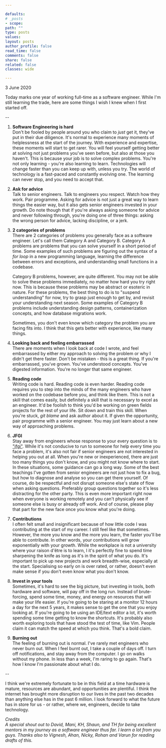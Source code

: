 ```yaml
---

defaults:
# _posts
- scope:
path: ""
type: posts
values:
layout: posts
author_profile: false
read_time: false
comments: false
share: false
related: false
classes: wide

---
```


3 June 2020

Today marks one year of working full-time as a software engineer. While I'm still learning the trade, here are some things I wish I knew when I first started off.

--

1. **Software Engineering is hard**      
   Don't be fooled by people around you who claim to *just* get it, they've put in their due diligence. It's normal to experience many moments of helplessness at the start of the journey. With experience and expertise, these moments will start to get rarer. You will feel yourself getting better at solving not just problems you've seen before, but also at those you haven't. This is because your job is to solve complex problems. You're not only learning - you're also learning to learn. Technologies will change faster than you can keep up with, unless you try. The world of technology is a fast-paced and constantly evolving one. The learning can never stop, and you need to accept that.
 

2. **Ask for advice**  
   Talk to senior engineers. Talk to engineers you respect. Watch how they work. Pair programme. Asking for advice is not just a great way to learn things the easier way, but it also gets senior engineers invested in your growth. Do note though that if you're always asking someone for advice and never following through, you're doing one of three things: asking the wrong person for advice, lacking discipline, or a jerk.

3. **2 categories of problems**  
    There are 2 categories of problems you generally face as a software engineer. Let's call them Category A and Category B. Category A problems are problems that you can solve yourself  in a short period of time. Some examples of such problems are figuring out the syntax of a *for loop* in a new programming language, learning the difference between errors and exceptions, and understanding small functions in a codebase.  
 
    Category B problems, however, are quite different. You may not be able to solve these problems immediately, no matter how hard you try right now. This is because these problems may be abstract or esoteric in nature. For these problems, the best thing to do is to "suspend understanding" for now, try to grasp just enough to get by, and revisit your understanding next season. Some examples of Category B problems include understanding design patterns, containerization concepts, and how database migrations work.  

    Sometimes, you don't even know which category the problem you are facing fits into. I think that this gets better with experience, like many things.

4. **Looking back and feeling embarrassed**     
    There are moments when I look back at code I wrote, and feel embarrassed by either my approach to solving the problem or why I didn't get there faster. Don't be mistaken - this is a great thing. If you're embarrassed, you've grown. You've understood concepts. You've digested information. You're no longer that same engineer.

5. **Reading code**  
    Writing code is hard. Reading code is even harder. Reading code requires you to step into the minds of the many engineers who have worked on the codebase before you, and think like them. This is not a skill that comes easily, but definitely a skill that is necessary to excel as an engineer. It'd be foolish to think you'd be working on green fields projects for the rest of your life. Sit down and train this skill. When you're stuck, *git blame* and ask author about it. If given the opportunity, pair programme with a senior engineer. You may just learn about a new way of approaching problems.

6. **JFGI**  
    Stay away from engineers whose response to your every question is to ["jfgi"](https://www.urbandictionary.com/define.php?term=jfgi). While it's not conducive to run to someone for help every time you face a problem, it's also not fair if senior engineers are not interested in helping you out at all. When you're new or inexperienced, there are just too many things you don't know, and you might not know where to start. In these situations, some guidance can go a long way. Some of the best teachings I've gotten from senior engineers are not just how to fix a bug, but how to diagnose and analyse so you can get there yourself. Of course, do be respectful and not disrupt someone else's state of flow when asking questions. Preferably group questions together so it's less distracting for the other party. This is even more important right now when everyone is working remotely and you can't physically see if someone else is busy or already off work. And of course, please play that part for the new face once you know what you're doing. 

7. **Contributions**  
    I often felt small and insignificant because of how little code I was contributing at the start of my career. I still feel like that sometimes. However, the more you know and the more you learn, the faster you'll be able to contribute. In other words, your contributions will grow exponentially with your growth. While the workplace is not a university where your raison d'être is to learn, I it's perfectly fine to spend time sharpening the knife as long as it's in the spirit of what you do. It's important to pick up new projects and work breadth-wise, especially at the start. Specialising so early on is over rated, or rather, doesn't even make sense if you don't even know what you don't know.

8. **Invest in your tools**  
    Sometimes, it's hard to see the big picture, but investing in tools, both hardware and software, will pay off in the long run. Instead of brute-forcing, spend some time, money, and energy on resources that will make your life easier. If you're going to be staring at a monitor 12 hours a day for the next 5 years, it makes sense to get the one that you enjoy looking at. If you're going to be using an IDE/text editor a lot, it's worth spending some time getting to know the shortcuts. It's probably also worth exploring tools that have stood the test of time, like Vim. People claim it can match the speed at which you think. That's a bold claim.

9.  **Burning out**  
    The feeling of burning out is normal. I've rarely met engineers who never burn out. When I feel burnt out, I take a couple of days off. I turn off notifications, and stay away from the computer. I go on walks without my phone. In less than a week, I'm raring to go again. That's how I know I'm passionate about what I do.

--

I think we're extremely fortunate to be in this field at a time hardware is mature, resources are abundant, and opportunities are plentiful. I think the internet has brought more disruption to our lives in the past two decades than anything else has in the past 6 million. I look forward to what the future has in store for us - or rather, where we, engineers, decide to take technology.
 
*Credits*   
*A special shout out to David, Mani, KH, Shaun, and TH for being excellent mentors in my journey as a software engineer thus far. I learn a lot from you guys. Thanks also to Vignesh, Ahan, Nicky, Rohan and Varun for reading drafts of this.*
